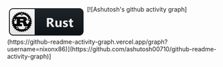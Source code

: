 <img src="svg/rust.svg" alt="rust" style="vertical-align:top; margin:6px 4px">
[![Ashutosh's github activity graph](https://github-readme-activity-graph.vercel.app/graph?username=nixonx86)](https://github.com/ashutosh00710/github-readme-activity-graph)]

